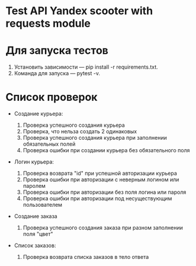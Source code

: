 # Test API Yandex scooter with requests module

# Для запуска тестов
1) Установить зависимости — pip install -r requirements.txt.
2) Команда для запуска — pytest -v.

# Список проверок

- Создание курьера:
    1) Проверка успешного создания курьера
  2) Проверка, что нельза создать 2 одинаковых
  3) Проверка успешного создания курьера при заполнении обязательных полей
  4) Проверка ошибки при создании курьера без обязательного поля

- Логин курьера:
    1) Проверка возврата "id" при успешной авторизации курьера 
  2) Проверка ошибки при авторизации с неверным логином или паролем 
  3) Проверка ошибки при авторизации без поля логина или пароля 
  4) Проверка ошибки при авторизации под несуществующим пользователем

- Создание заказа
    1) Проверка успешного создания заказа при разном заполнении поля "цвет"

- Список заказов:
  1) Проверка возврата списка заказов в тело ответа